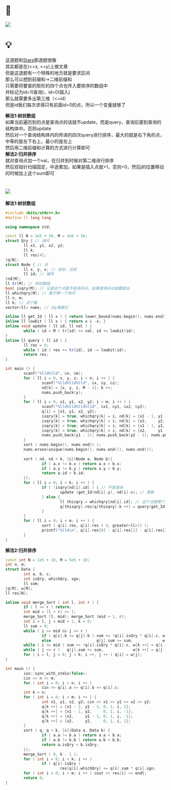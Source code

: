 # 🔗
<a href="https://www.acwing.com/problem/content/2849/"><img src="https://i.loli.net/2021/10/03/wqlsa1oPUgYFIJC.png"></a>

# 💡
这道题和[Stars](https://github.com/Chivas-Regal/ACM/blob/main/Code/%E6%95%B0%E6%8D%AE%E7%BB%93%E6%9E%84/%E6%A0%91%E7%8A%B6%E6%95%B0%E7%BB%84/Stars.md)那道题很像  
其实都是在(<=x, <=y)上做文章  
但是这道题有一个特殊的地方就是要求区间  
那么可以想到前缀和->二维前缀和  
只需要将要查的矩形的四个点也传入要排序的数组中  
并标记为id=1(查询)，id=0(插入)  
那么就需要多出第三维（<=id）  
但是id我们每次求得只有前面id=0的点，所以一个变量就够了
  
**解法1:树状数组**  
如果当前遍历到的点是查询点的话就不update，而是query，查询后塞到查询的结构体中。否则update  
然后对一个查询结构体内的传进的四次query进行排序，最大的就是右下角的点，中等的是左下右上，最小的是左上  
然后用二维前缀和计算的方式进行计算即可  
**解法2:归并排序**  
就对查询点加一个val，在归并到时候对第二维进行排序  
然后双指针扫描固定，中途累加，如果是插入点就+1，否则+0，然后j的位置移动的时候加上这个sum即可  

# <img src="https://img-blog.csdnimg.cn/20210713144601841.png" >
**解法1:树状数组**  
```cpp
#include <bits/stdc++.h>
#define ll long long

using namespace std;

const ll N = 1e5 + 10, M = 1e6 + 10;
struct Qry { // 询问
        ll x1, y1, x2, y2;
        ll k;
        ll res[4];
}q[N];
struct Node { // 点
        ll x, y, v; // 坐标，点权
        ll id; // 编号
}nd[M];
ll tr[M]; // 树状数组
bool isqry[M]; // 记录这个点是不是询问点，如果是询问点就要拔出
ll whichqry[M]; // 属于哪一个询问
ll n, m;
ll k; // 点个数
vector<ll> nums; // 对y离散化

inline ll get_Id ( ll x ) { return lower_bound(nums.begin(), nums.end(), x) - nums.begin() + 1; }
inline ll lowbit ( ll x ) { return x & -x; }
inline void update ( ll id, ll val ) {
        while ( id < M ) tr[id] += val, id += lowbit(id);
}
inline ll query ( ll id ) {
        ll res = 0;
        while ( id ) res += tr[id], id -= lowbit(id);
        return res;
}

int main () {
        scanf("%lld%lld", &n, &m);
        for ( ll i = 0, x, y, z; i < n; i ++ ) {
                scanf("%lld%lld%lld", &x, &y, &z);
                nd[k] = {x, y, z, M - 1}; k ++;
                nums.push_back(y);
        }
        for ( ll i = 0, x1, y1, x2, y2; i < m; i ++ ) {
                scanf("%lld%lld%lld%lld", &x1, &y1, &x2, &y2);
                q[i] = {x1, y1, x2, y2};
                isqry[k] = true; whichqry[k] = i; nd[k] = {x1 - 1, y1 - 1, 1, k}; k ++;
                isqry[k] = true; whichqry[k] = i; nd[k] = {x2,     y2,     1, k}; k ++;
                isqry[k] = true; whichqry[k] = i; nd[k] = {x1 - 1, y2,     1, k}; k ++;
                isqry[k] = true; whichqry[k] = i; nd[k] = {x2,     y1 - 1, 1, k}; k ++;
                nums.push_back(y1 - 1); nums.push_back(y2 - 1); nums.push_back(y2); nums.push_back(y1);
        }
        sort ( nums.begin(), nums.end() );
        nums.erase(unique(nums.begin(), nums.end()), nums.end());
        
        sort ( nd, nd + k, [&](Node a, Node b){
                if ( a.x != b.x ) return a.x < b.x;
                if ( a.y != b.y ) return a.y < b.y;
                return a.id > b.id;
        });
        for ( ll i = 0; i < k; i ++ ) {
                if ( !isqry[nd[i].id] ) { // 不是查询
                        update (get_Id(nd[i].y), nd[i].v); // 更新
                } else {
                        ll thisqry = whichqry[nd[i].id]; // 这个点是哪个查询
                        q[thisqry].res[q[thisqry].k ++] = query(get_Id(nd[i].y)); // 对这个询问的一个res加入一个前缀和
                }
        }
        for ( ll i = 0; i < m; i ++ ) {
                sort ( q[i].res, q[i].res + 4, greater<ll>() ); 
                printf("%lld\n", q[i].res[0] - q[i].res[1] - q[i].res[2] + q[i].res[3]); // 二维区间和
        }
}
```
**解法2:归并排序**
```cpp
const int N = 1e5 + 10, M = 5e5 + 10;
int n, m;
struct Data { 
        int a, b, c;
        int isQry, whichQry, sgn;
        ll sum;
}q[M], w[M];
ll res[N];

inline void merge_Sort ( int l, int r ) {
        if ( l >= r ) return;
        int mid = (l + r) >> 1;
        merge_Sort (l, mid); merge_Sort (mid + 1, r);
        int i = l, j = mid + 1, k = 0;
        ll sum = 0;
        while ( i <= mid && j <= r )
                if ( q[i].b <= q[j].b ) sum += !q[i].isQry * q[i].c, w[k ++] = q[i ++];
                else                    q[j].sum += sum,             w[k ++] = q[j ++];
        while ( i <= mid ) sum += !q[i].isQry * q[i].c, w[k ++] = q[i ++];
        while ( j <= r )   q[j].sum += sum,             w[k ++] = q[j ++];
        for ( i = l, j = 0; j < k; i ++, j ++ ) q[i] = w[j];
}

int main () {
        ios::sync_with_stdio(false);
        cin >> n >> m;
        for ( int i = 0; i < n; i ++ )
                cin >> q[i].a >> q[i].b >> q[i].c;
        int k = n;
        for ( int i = 0; i < m; i ++ ) {
                int x1, y1, x2, y2; cin >> x1 >> y1 >> x2 >> y2;
                q[k ++] = {x1 - 1, y1 - 1, 0, 1, i, 1};
                q[k ++] = {x1 - 1, y2,     0, 1, i, -1};
                q[k ++] = {x2,     y1 - 1, 0, 1, i, -1};
                q[k ++] = {x2,     y2,     0, 1, i, 1};
        }
        sort ( q, q + k, [&](Data a, Data b) {
                if ( a.a != b.a ) return a.a < b.a;
                if ( a.b != b.b ) return a.b < b.b;
                return a.isQry < b.isQry;
        });
        merge_Sort ( 0, k - 1 );
        for ( int i = 0; i < k; i ++ )
                if ( q[i].isQry )
                        res[q[i].whichQry] += q[i].sum * q[i].sgn;
        for ( int i = 0; i < m; i ++ ) cout << res[i] << endl;
        return 0;
}
```
